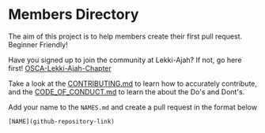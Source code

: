 # Members Directory

The aim of this project is to help members create their first pull request. Beginner Friendly!

Have you signed up to join the community at Lekki-Ajah? If not, go here first! [OSCA-Lekki-Ajah-Chapter](https://docs.google.com/forms/u/2/d/e/1FAIpQLScNOLGIhKK_KQQFjvbPEg2RIMUBukq3EyExjHzco-MkGRoTIQ/viewform?usp=fb_send_twt)

Take a look at the [CONTRIBUTING.md](https://github.com/AbisoyeAlli/Members-Directory/blob/main/CONTRIBUTING.md) to learn how to accurately contribute, and the [CODE_OF_CONDUCT.md](https://github.com/AbisoyeAlli/Members-Directory/blob/main/CODE_OF_CONDUCT.md) to learn the about the Do's and Dont's.

 Add your name to the `NAMES.md` and create a pull request in the format below

`[NAME](github-repository-link)`
